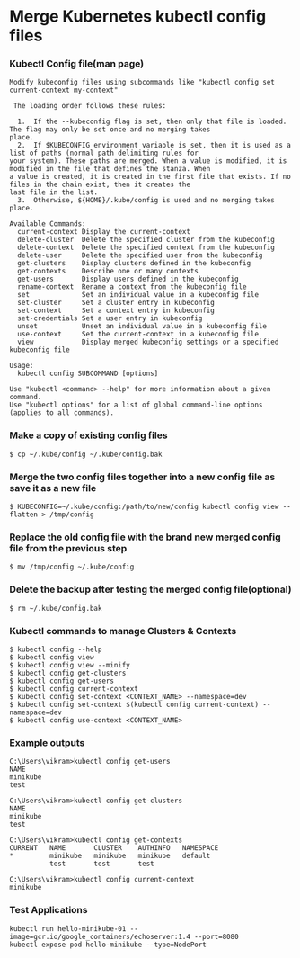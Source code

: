 
# Merge Kubernetes kubectl config files

###  Kubectl Config file(man page)

    Modify kubeconfig files using subcommands like "kubectl config set current-context my-context"
    
     The loading order follows these rules:
    
      1.  If the --kubeconfig flag is set, then only that file is loaded. The flag may only be set once and no merging takes
    place.
      2.  If $KUBECONFIG environment variable is set, then it is used as a list of paths (normal path delimiting rules for
    your system). These paths are merged. When a value is modified, it is modified in the file that defines the stanza. When
    a value is created, it is created in the first file that exists. If no files in the chain exist, then it creates the
    last file in the list.
      3.  Otherwise, ${HOME}/.kube/config is used and no merging takes place.
    
    Available Commands:
      current-context Display the current-context
      delete-cluster  Delete the specified cluster from the kubeconfig
      delete-context  Delete the specified context from the kubeconfig
      delete-user     Delete the specified user from the kubeconfig
      get-clusters    Display clusters defined in the kubeconfig
      get-contexts    Describe one or many contexts
      get-users       Display users defined in the kubeconfig
      rename-context  Rename a context from the kubeconfig file
      set             Set an individual value in a kubeconfig file
      set-cluster     Set a cluster entry in kubeconfig
      set-context     Set a context entry in kubeconfig
      set-credentials Set a user entry in kubeconfig
      unset           Unset an individual value in a kubeconfig file
      use-context     Set the current-context in a kubeconfig file
      view            Display merged kubeconfig settings or a specified kubeconfig file
    
    Usage:
      kubectl config SUBCOMMAND [options]
    
    Use "kubectl <command> --help" for more information about a given command.
    Use "kubectl options" for a list of global command-line options (applies to all commands).

### Make a copy of existing config files
```
$ cp ~/.kube/config ~/.kube/config.bak
```
### Merge the two config files together into a new config file as save it as a new file
```
$ KUBECONFIG=~/.kube/config:/path/to/new/config kubectl config view --flatten > /tmp/config
```
### Replace the old config file with the brand new merged config file from the previous step
```
$ mv /tmp/config ~/.kube/config
```
### Delete the backup after testing the merged config file(optional) 
```
$ rm ~/.kube/config.bak
```
### Kubectl commands to manage Clusters & Contexts
```
$ kubectl config --help
$ kubectl config view
$ kubectl config view --minify
$ kubectl config get-clusters
$ kubectl config get-users
$ kubectl config current-context
$ kubectl config set-context <CONTEXT_NAME> --namespace=dev
$ kubectl config set-context $(kubectl config current-context) --namespace=dev
$ kubectl config use-context <CONTEXT_NAME>
```
### Example outputs
```
C:\Users\vikram>kubectl config get-users
NAME
minikube
test

C:\Users\vikram>kubectl config get-clusters
NAME
minikube
test

C:\Users\vikram>kubectl config get-contexts
CURRENT   NAME       CLUSTER    AUTHINFO   NAMESPACE
*         minikube   minikube   minikube   default
          test       test       test

C:\Users\vikram>kubectl config current-context
minikube
```

### Test Applications
```
kubectl run hello-minikube-01 --image=gcr.io/google_containers/echoserver:1.4 --port=8080
kubectl expose pod hello-minikube --type=NodePort
```
